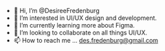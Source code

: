 - 👋 Hi, I’m @DesireeFredenburg
- 👀 I’m interested in UI/UX design and development. 
- 🌱 I’m currently learning more about Figma.
- 💞️ I’m looking to collaborate on all things UI/UX. 
- 📫 How to reach me ... des.fredenburg@gmail.com

<!---
DesireeFredenburg/DesireeFredenburg is a ✨ special ✨ repository because its `README.md` (this file) appears on your GitHub profile.
You can click the Preview link to take a look at your changes.
--->
